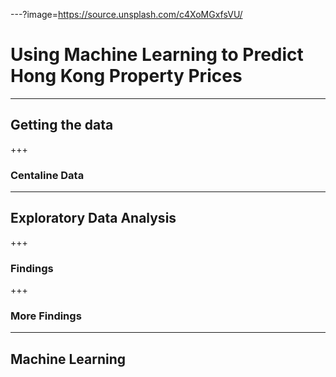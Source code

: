 ---?image=https://source.unsplash.com/c4XoMGxfsVU/
# Using Machine Learning to Predict Hong Kong Property Prices
---
## Getting the data
+++
### Centaline Data
---
## Exploratory Data Analysis
+++
### Findings
+++
### More Findings
---
## Machine Learning